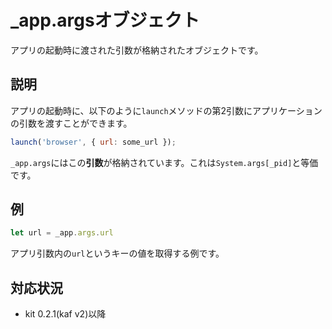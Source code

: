 # _app.argsオブジェクト

アプリの起動時に渡された引数が格納されたオブジェクトです。

## 説明

アプリの起動時に、以下のように`launch`メソッドの第2引数にアプリケーションの引数を渡すことができます。

```javascript
launch('browser', { url: some_url });
```

`_app.args`にはこの**引数**が格納されています。これは`System.args[_pid]`と等価です。

## 例

```javascript
let url = _app.args.url
```

アプリ引数内の`url`というキーの値を取得する例です。

## 対応状況
- kit 0.2.1(kaf v2)以降
